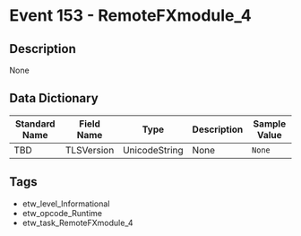 # Event 153 - RemoteFXmodule_4

## Description
None

## Data Dictionary
|Standard Name|Field Name|Type|Description|Sample Value|
|---|---|---|---|---|
|TBD|TLSVersion|UnicodeString|None|`None`|

## Tags
* etw_level_Informational
* etw_opcode_Runtime
* etw_task_RemoteFXmodule_4
